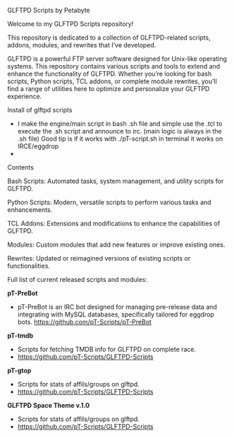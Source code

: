 GLFTPD Scripts by Petabyte

Welcome to my GLFTPD Scripts repository!

This repository is dedicated to a collection of GLFTPD-related scripts, addons, modules, and rewrites that I’ve developed.

GLFTPD is a powerful FTP server software designed for Unix-like operating systems. This repository contains various scripts and tools to extend and enhance the functionality of GLFTPD. Whether you’re looking for bash scripts, Python scripts, TCL addons, or complete module rewrites, you’ll find a range of utilities here to optimize and personalize your GLFTPD experience.

Install of glftpd scripts

- I make the engine/main script in bash .sh file and simple use the .tcl to execute the .sh script and announce to irc. (main logic is always in the .sh file)
Good tip is if it works with ./pT-script.sh in terminal it works on IRCE/eggdrop
- 
Contents

Bash Scripts: Automated tasks, system management, and utility scripts for GLFTPD.

Python Scripts: Modern, versatile scripts to perform various tasks and enhancements.

TCL Addons: Extensions and modifications to enhance the capabilities of GLFTPD.

Modules: Custom modules that add new features or improve existing ones.

Rewrites: Updated or reimagined versions of existing scripts or functionalities.


Full list of current released scripts and modules:

**pT-PreBot**  
- pT-PreBot is an IRC bot designed for managing pre-release data and integrating with MySQL databases, specifically tailored for eggdrop bots. https://github.com/pT-Scripts/pT-PreBot

**pT-tmdb**
- Scripts for fetching TMDB info for GLFTPD on complete race.
- https://github.com/pT-Scripts/GLFTPD-Scripts

**pT-gtop**
- Scripts for stats of affils/groups on glftpd.
- https://github.com/pT-Scripts/GLFTPD-Scripts

**GLFTPD Space Theme v.1.0**
- Scripts for stats of affils/groups on glftpd.
- https://github.com/pT-Scripts/GLFTPD-Scripts
